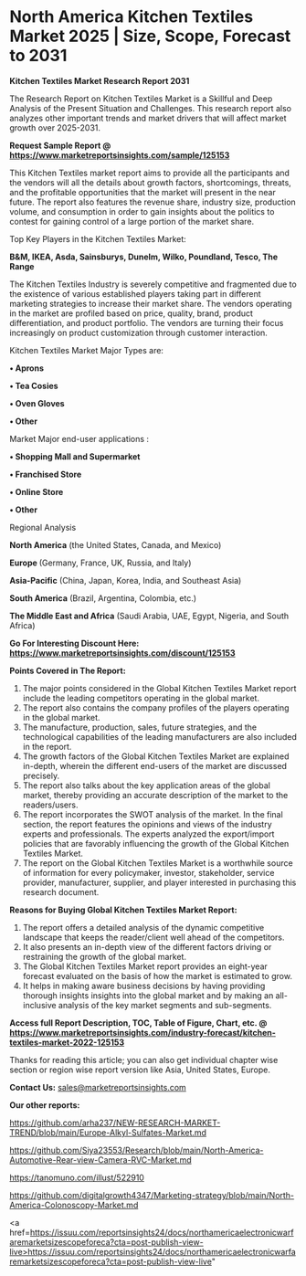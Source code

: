 # North America Kitchen Textiles Market 2025 | Size, Scope, Forecast to 2031

<strong>Kitchen Textiles Market Research Report 2031</strong>

The Research Report on Kitchen Textiles Market is a Skillful and Deep Analysis of the Present Situation and Challenges. This research report also analyzes other important trends and market drivers that will affect market growth over 2025-2031.

<strong>Request Sample Report @ <a href=https://www.marketreportsinsights.com/sample/125153>https://www.marketreportsinsights.com/sample/125153</a></strong>

This Kitchen Textiles market report aims to provide all the participants and the vendors will all the details about growth factors, shortcomings, threats, and the profitable opportunities that the market will present in the near future. The report also features the revenue share, industry size, production volume, and consumption in order to gain insights about the politics to contest for gaining control of a large portion of the market share.

Top Key Players in the Kitchen Textiles Market:

<strong>B&M, IKEA, Asda, Sainsburys, Dunelm, Wilko, Poundland, Tesco, The Range</strong>

The Kitchen Textiles Industry is severely competitive and fragmented due to the existence of various established players taking part in different marketing strategies to increase their market share. The vendors operating in the market are profiled based on price, quality, brand, product differentiation, and product portfolio. The vendors are turning their focus increasingly on product customization through customer interaction.

Kitchen Textiles Market Major Types are:

<strong>• Aprons

• Tea Cosies

• Oven Gloves

• Other</strong>

Market Major end-user applications :

<strong>• Shopping Mall and Supermarket

• Franchised Store

• Online Store

• Other</strong>

Regional Analysis

</u><strong><b>North America</b></strong> (the United States, Canada, and Mexico)

<strong><b>Europe </b></strong>(Germany, France, UK, Russia, and Italy)

<strong><b>Asia-Pacific</b></strong> (China, Japan, Korea, India, and Southeast Asia)

<strong><b>South America</b></strong> (Brazil, Argentina, Colombia, etc.)

<strong><b>The Middle East and Africa</b></strong> (Saudi Arabia, UAE, Egypt, Nigeria, and South Africa)

<strong>Go For Interesting Discount Here: <a href=https://www.marketreportsinsights.com/discount/125153>https://www.marketreportsinsights.com/discount/125153</a></strong>

<strong>Points Covered in The Report:</strong>
<ol>
  <li>The major points considered in the Global Kitchen Textiles Market report include the leading competitors operating in the global market.</li>
  <li>The report also contains the company profiles of the players operating in the global market.</li>
  <li>The manufacture, production, sales, future strategies, and the technological capabilities of the leading manufacturers are also included in the report.</li>
  <li>The growth factors of the Global Kitchen Textiles Market are explained in-depth, wherein the different end-users of the market are discussed precisely.</li>
  <li>The report also talks about the key application areas of the global market, thereby providing an accurate description of the market to the readers/users.</li>
  <li>The report incorporates the SWOT analysis of the market. In the final section, the report features the opinions and views of the industry experts and professionals. The experts analyzed the export/import policies that are favorably influencing the growth of the Global Kitchen Textiles Market.</li>
  <li>The report on the Global Kitchen Textiles Market is a worthwhile source of information for every policymaker, investor, stakeholder, service provider, manufacturer, supplier, and player interested in purchasing this research document.</li>
</ol>
<strong>Reasons for Buying Global Kitchen Textiles Market Report:</strong>

<ol>
  <li>The report offers a detailed analysis of the dynamic competitive landscape that keeps the reader/client well ahead of the competitors.</li>
  <li>It also presents an in-depth view of the different factors driving or restraining the growth of the global market.</li>
  <li>The Global Kitchen Textiles Market report provides an eight-year forecast evaluated on the basis of how the market is estimated to grow.</li>
  <li>It helps in making aware business decisions by having providing thorough insights insights into the global market and by making an all-inclusive analysis of the key market segments and sub-segments.</li>
</ol>
<strong>Access full Report Description, TOC, Table of Figure, Chart, etc. @ <a href=https://www.marketreportsinsights.com/industry-forecast/kitchen-textiles-market-2022-125153>https://www.marketreportsinsights.com/industry-forecast/kitchen-textiles-market-2022-125153</a></strong>


Thanks for reading this article; you can also get individual chapter wise section or region wise report version like Asia, United States, Europe.

<strong>Contact Us:</strong>
sales@marketreportsinsights.com

<strong>Our other reports:</strong>

<a href=https://github.com/arha237/NEW-RESEARCH-MARKET-TREND/blob/main/Europe-Alkyl-Sulfates-Market.md>https://github.com/arha237/NEW-RESEARCH-MARKET-TREND/blob/main/Europe-Alkyl-Sulfates-Market.md</a>

<a href=https://github.com/Siya23553/Research/blob/main/North-America-Automotive-Rear-view-Camera-RVC-Market.md>https://github.com/Siya23553/Research/blob/main/North-America-Automotive-Rear-view-Camera-RVC-Market.md</a>

<a href=https://tanomuno.com/illust/522910>https://tanomuno.com/illust/522910</a>

<a href=https://github.com/digitalgrowth4347/Marketing-strategy/blob/main/North-America-Colonoscopy-Market.md>https://github.com/digitalgrowth4347/Marketing-strategy/blob/main/North-America-Colonoscopy-Market.md</a>

<a href=https://issuu.com/reportsinsights24/docs/northamericaelectronicwarfaremarketsizescopeforeca?cta=post-publish-view-live>https://issuu.com/reportsinsights24/docs/northamericaelectronicwarfaremarketsizescopeforeca?cta=post-publish-view-live</a>"
